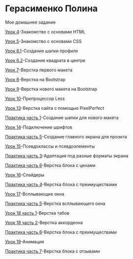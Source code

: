# Герасименко Полина
Мое домашнее задание

[Урок 4](https://ssmulkyyy.github.io/lesson4/index.html "Html-книжка")-Знакомство с основами HTML

[Урок 5](https://ssmulkyyy.github.io/lesson5/ "Html-книжка")-Знакомство с основами CSS

[Урок 6.1](https://ssmulkyyy.github.io/lesson6/ "Шапка")-Создание шапки профиля

[Урок 6.2](https://ssmulkyyy.github.io/lesson6.1/ "Квадрат")-Создание квадрата в центре

[Урок 7](https://ssmulkyyy.github.io/lesson_7/ "Верстка первого макета")-Верстка первого макета

[Урок 8](https://ssmulkyyy.github.io/lesson8/ "Преимущества")-Верстка на Bootstrap

[Урок 9](https://ssmulkyyy.github.io/lesson9/ "Макет адаптированный под разные форматы экранов")-Верстка нового макета на Bootstrap

[Урок 10](https://ssmulkyyy.github.io/lesson10/less/main.less "Препроцессор Less")-Препроцессор Less

[Урок 13](https://ssmulkyyy.github.io/lesson13/ "Верстка нна PixelPerfect")-Верстка сайта с помощью PixelPerfect

[Практика часть 1](https://ssmulkyyy.github.io/lesson14-part1/ "Верстка нового шаблона")-Создание шапки для нового макета

[Урок 14](https://ssmulkyyy.github.io/lesson14/ "Шрифты")-Подключение шрифтов

[Практика часть 5](https://ssmulkyyy.github.io/practice-part2/ "Верстка нового шаблона")-Создание главного экрана для проэкта

[Урок 15](https://ssmulkyyy.github.io/lesson15/ "Эффекты")-Псевдоклассы и псевдоэлементы

[Практика часть 3](https://ssmulkyyy.github.io/practice-part3/ "Верстка нового шаблона")-Адаптация под разные форматы экрана

[Практика часть 6](https://ssmulkyyy.github.io/practice-part6/ "Верстка нового шаблона")-Верстка блока с ценами

[Урок 16](https://ssmulkyyy.github.io/lesson16/ "Слайдеры")-Слайдеры 

[Практика часть 4](https://ssmulkyyy.github.io/practice-part-4/ "Верстка нового шаблона")-Верстка блока с преимуществами

[Урок 17](https://ssmulkyyy.github.io/lesson17/ "Вслывающие окна")-Всплывающие окна

[Практика часть 5](https://ssmulkyyy.github.io/practice-part5/ "Верстка всплывающего окна")-Верстка всплывающего окна

[Урок 18 часть 1](https://ssmulkyyy.github.io/lesson18-pt1/ "Табы")-Верстка табов

[Урок 18 часть 2](https://ssmulkyyy.github.io/lesson18-pt2/ "Аккордеон")-Верстка аккордеона

[Практика часть 6](https://ssmulkyyy.github.io/practice-part6/ "Верстка всплывающего окна")-Верстка блока с преимуществами

[Урок 19](https://ssmulkyyy.github.io/lesson19/ "Анимация")-Анимация

[Практика часть 7](https://ssmulkyyy.github.io/practice-part6/ "Верстка блока с отзывами")-Верстка блока с отзывами

